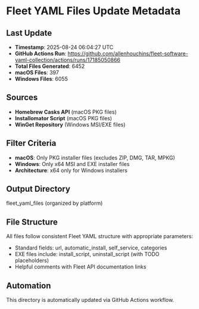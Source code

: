 # Fleet YAML Files Update Metadata

## Last Update
- **Timestamp**: 2025-08-24 06:04:27 UTC
- **GitHub Actions Run**: https://github.com/allenhouchins/fleet-software-yaml-collection/actions/runs/17185050866
- **Total Files Generated**: 6452
- **macOS Files**: 397
- **Windows Files**: 6055

## Sources
- **Homebrew Casks API** (macOS PKG files)
- **Installomator Script** (macOS PKG files)
- **WinGet Repository** (Windows MSI/EXE files)

## Filter Criteria
- **macOS**: Only PKG installer files (excludes ZIP, DMG, TAR, MPKG)
- **Windows**: Only x64 MSI and EXE installer files
- **Architecture**: x64 only for Windows installers

## Output Directory
fleet_yaml_files (organized by platform)

## File Structure
All files follow consistent Fleet YAML structure with appropriate parameters:
- Standard fields: url, automatic_install, self_service, categories
- EXE files include: install_script, uninstall_script (with TODO placeholders)
- Helpful comments with Fleet API documentation links

## Automation
This directory is automatically updated via GitHub Actions workflow.
